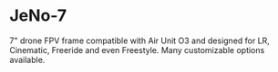 # JeNo-7
7" drone FPV frame compatible with Air Unit O3 and designed for LR, Cinematic, Freeride and even Freestyle. Many customizable options available.
